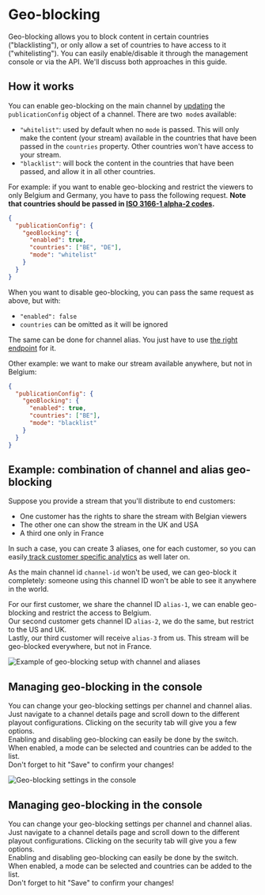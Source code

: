 # Geo-blocking

Geo-blocking allows you to block content in certain countries ("blacklisting"), or only allow a set of countries to have access to it ("whitelisting"). You can easily enable/disable it through the management console or via the API. We'll discuss both approaches in this guide.

## How it works

You can enable geo-blocking on the main channel by [updating](https://developers.theo.live/reference/update-channel) the `publicationConfig` object of a channel. There are two` mode`s available:

- `"whitelist"`: used by default when no `mode` is passed. This will only make the content (your stream) available in the countries that have been passed in the `countries` property. Other countries won't have access to your stream.
- `"blacklist"`: will bock the content in the countries that have been passed, and allow it in all other countries.

For example: if you want to enable geo-blocking and restrict the viewers to only Belgium and Germany, you have to pass the following request. **Note that countries should be passed in [ISO 3166-1 alpha-2 codes](https://en.wikipedia.org/wiki/ISO_3166-1_alpha-2).**

```json Enable geo-blocking on a channel
{
  "publicationConfig": {
    "geoBlocking": {
      "enabled": true,
      "countries": ["BE", "DE"],
      "mode": "whitelist"
    }
  }
}
```

When you want to disable geo-blocking, you can pass the same request as above, but with:

- `"enabled": false`
- `countries` can be omitted as it will be ignored

The same can be done for channel alias. You just have to use [the right endpoint](https://developers.theo.live/reference/update-channel-alias) for it.

Other example: we want to make our stream available anywhere, but not in Belgium:

```json Use blacklist geo-block
{
  "publicationConfig": {
    "geoBlocking": {
      "enabled": true,
      "countries": ["BE"],
      "mode": "blacklist"
    }
  }
}
```

## Example: combination of channel and alias geo-blocking

Suppose you provide a stream that you'll distribute to end customers:

- One customer has the rights to share the stream with Belgian viewers
- The other one can show the stream in the UK and USA
- A third one only in France

In such a case, you can create 3 aliases, one for each customer, so you can easily[ track customer specific analytics](../multi-channel.md) as well later on.

As the main channel id `channel-id` won't be used, we can geo-block it completely: someone using this channel ID won't be able to see it anywhere in the world.

For our first customer, we share the channel ID `alias-1`, we can enable geo-blocking and restrict the access to Belgium.  
Our second customer gets channel ID `alias-2`, we do the same, but restrict to the US and UK.  
Lastly, our third customer will receive `alias-3` from us. This stream will be geo-blocked everywhere, but not in France.

![Example of geo-blocking setup with channel and aliases](https://files.readme.io/48b69bf-Geoblocking.png)

## Managing geo-blocking in the console

You can change your geo-blocking settings per channel and channel alias. Just navigate to a channel details page and scroll down to the different playout configurations. Clicking on the security tab will give you a few options.  
Enabling and disabling geo-blocking can easily be done by the switch. When enabled, a mode can be selected and countries can be added to the list.  
Don't forget to hit "Save" to confirm your changes!

![Geo-blocking settings in the console](https://files.readme.io/a24f145-geoblock.PNG)

## Managing geo-blocking in the console

You can change your geo-blocking settings per channel and channel alias. Just navigate to a channel details page and scroll down to the different playout configurations. Clicking on the security tab will give you a few options.  
Enabling and disabling geo-blocking can easily be done by the switch. When enabled, a mode can be selected and countries can be added to the list.  
Don't forget to hit "Save" to confirm your changes!
